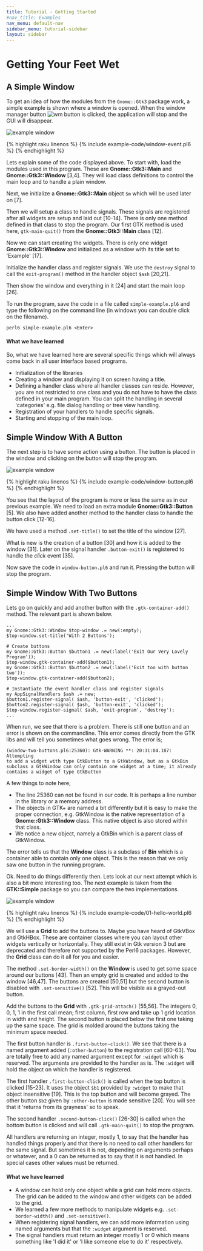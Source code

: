```yaml
---
title: Tutorial - Getting Started
#nav_title: Examples
nav_menu: default-nav
sidebar_menu: tutorial-sidebar
layout: sidebar
---
```

# Getting Your Feet Wet

## A Simple Window

To get an idea of how the modules from the `Gnome::Gtk3` package work, a simple example is shown where a window is opened. When the window manager button ![wm button](images/manager-quit-button.png) is clicked, the application will stop and the GUI will disappear.

![example window](images/simple-example.png)

{% highlight raku linenos %}
{% include example-code/window-event.pl6 %}
{% endhighlight %}

Lets explain some of the code displayed above. To start with, load the modules used in this program. These are **Gnome::Gtk3::Main** and **Gnome::Gtk3::Window** [3,4]. They will load class definitions to control the main loop and to handle a plain window.

Next, we initialize a **Gnome::Gtk3::Main** object `$m` which will be used later on [7].

Then we will setup a class to handle signals. These signals are registered after all widgets are setup and laid out [10-14]. There is only one method defined in that class to stop the program. Our first GTK method is used here, `gtk-main-quit()` from the **Gnome::Gtk3::Main** class [12].

Now we can start creating the widgets. There is only one widget **Gnome::Gtk3::Window** and initialized as a window with its title set to 'Example' [17].

Initialize the handler class and register signals. We use the `destroy` signal to call the `exit-program()` method in the handler object `$ash` [20,21].

Then show the window and everything in it [24] and start the main loop [26].

To run the program, save the code in a file called `simple-example.pl6` and type the following on the command line (in windows you can double click on the filename).
```
perl6 simple-example.pl6 <Enter>
```
#### What we have learned
So, what we have learned here are several specific things which will always come back in all user interface based programs.
* Initialization of the libraries
* Creating a window and displaying it on screen having a title.
* Defining a handler class where all handler classes can reside. However, you are not restricted to one class and you do not have to have the class defined in your main program. You can split the handling in several 'categories' e.g. file dialog handling or tree view handling.
* Registration of your handlers to handle specific signals.
* Starting and stopping of the main loop.

## Simple Window With A Button

The next step is to have some action using a button. The button is placed in the window and clicking on the button will stop the program.

![example window](images/window-button.png)

{% highlight raku linenos %}
{% include example-code/window-button.pl6 %}
{% endhighlight %}

You see that the layout of the program is more or less the same as in our previous example. We need to load an extra module **Gnome::Gtk3::Button** [5]. We also have added another method to the handler class to handle the button click [12-16].

We have used a method `.set-title()` to set the title of the window [27].

What is new is the creation of a button [30] and how it is added to the window [31]. Later on the signal handler `.button-exit()` is registered to handle the _click_ event [35].

Now save the code in `window-button.pl6` and run it. Pressing the button will stop the program.

## Simple Window With Two Buttons

Lets go on quickly and add another button with the `.gtk-container-add()` method. The relevant part is shown below.

```
...
my Gnome::Gtk3::Window $top-window .= new(:empty);
$top-window.set-title('With 2 Buttons');

# Create buttons
my Gnome::Gtk3::Button $button1 .= new(:label('Exit Our Very Lovely Program'));
$top-window.gtk-container-add($button1);
my Gnome::Gtk3::Button $button2 .= new(:label('Exit too with button two'));
$top-window.gtk-container-add($button2);

# Instantiate the event handler class and register signals
my AppSignalHandlers $ash .= new;
$button1.register-signal( $ash, 'button-exit', 'clicked');
$button2.register-signal( $ash, 'button-exit', 'clicked');
$top-window.register-signal( $ash, 'exit-program', 'destroy');
...
```

When run, we see that there is a problem. There is still one button and an error is shown on the commandline. This error comes directly from the GTK libs and will tell you sometimes what goes wrong. The error is;
```
(window-two-buttons.pl6:25360): Gtk-WARNING **: 20:31:04.187: Attempting
to add a widget with type GtkButton to a GtkWindow, but as a GtkBin
subclass a GtkWindow can only contain one widget at a time; it already
contains a widget of type GtkButton
```
A few things to note here;
* The line 25360 can not be found in our code. It is perhaps a line number in the library or a memory address.
* The objects in GTK+ are named a bit differently but it is easy to make the proper connection, e.g. GtkWindow is the native representation of a **Gnome::Gtk3::Window** class. This native object is also stored within that class.
* We notice a new object, namely a GtkBin which is a parent class of GtkWindow.

The error tells us that the **Window** class is a subclass of **Bin** which is a container able to contain only one object. This is the reason that we only saw one button in the running program.

Ok. Need to do things differently then. Lets look at our next attempt which is also a bit more interesting too. The next example is taken from the **GTK::Simple** package so you can compare the two implementations.

![example window](images/01-hello-world.png)

{% highlight raku linenos %}
{% include example-code/01-hello-world.pl6 %}
{% endhighlight %}

We will use a **Grid** to add the buttons to. Maybe you have heard of GtkVBox and GtkHBox. These are container classes where you can layout other widgets vertically or horizontally. They still exist in Gtk version 3 but are deprecated and therefore not supported by the Perl6 packages. However, the **Grid** class can do it all for you and easier.

The method `.set-border-width()` on the **Window** is used to get some space around our buttons [43]. Then an empty grid is created and added to the window [46,47]. The buttons are created [50,51] but the second button is disabled with `.set-sensitive()` [52]. This will be visible as a grayed-out button.

Add the buttons to the **Grid** with `.gtk-grid-attach()` [55,56]. The integers 0, 0, 1, 1 in the first call mean; first column, first row and take up 1 grid location in width and height. The second button is placed below the first one taking up the same space. The grid is molded around the buttons taking the minimum space needed.

The first button handler is `.first-button-click()`. We see that there is a named argument added (`:other-button`) to the registration call [60-63]. You are totally free to add any named argument except for `:widget` which is reserved. The arguments are provided to the handler as is. The `:widget` will hold the object on which the handler is registered.

The first handler `.first-button-click()` is called when the top button is clicked [15-23]. It uses the object `$b1` provided by `:widget` to make that object insensitive [19]. This is the top button and will become grayed. The other button `$b2` given by `:other-button` is made sensitive [20]. You will see that it 'returns from its grayness' so to speak.

The second handler `.second-button-click()` [26-30] is called when the bottom button is clicked and will call `.gtk-main-quit()` to stop the program.

All handlers are returning an integer, mostly 1, to say that the handler has handled things properly and that there is no need to call other handlers for the same signal. But sometimes it is not, depending on arguments perhaps or whatever, and a 0 can be returned as to say that it is not handled. In special cases other values must be returned.

#### What we have learned
* A window can hold only one object while a grid can hold more objects. The grid can be added to the window and other widgets can be added to the grid.
* We learned a few more methods to manipulate widgets e.g. `.set-border-width()` and `.set-sensitive()`.
* When registering signal handlers, we can add more information using named arguments but that the `:widget` argument is reserved.
* The signal handlers must return an integer mostly 1 or 0 which means something like 'I did it' or 'I like someone else to do it' respectively.
